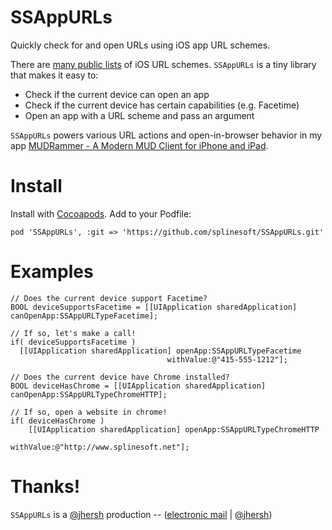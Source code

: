 # SSAppURLs

Quickly check for and open URLs using iOS app URL schemes.

There are [many public lists](http://www.wiki.akosma.com/IPhone_URL_Schemes) of iOS URL schemes. `SSAppURLs` is a tiny library that makes it easy to:

* Check if the current device can open an app
* Check if the current device has certain capabilities (e.g. Facetime)
* Open an app with a URL scheme and pass an argument

`SSAppURLs` powers various URL actions and open-in-browser behavior in my app [MUDRammer - A Modern MUD Client for iPhone and iPad](https://itunes.apple.com/us/app/mudrammer-a-modern-mud-client/id597157072?mt=8).

# Install

Install with [Cocoapods](http://cocoapods.org/). Add to your Podfile:

```
pod 'SSAppURLs', :git => 'https://github.com/splinesoft/SSAppURLs.git'
```


# Examples

```objc
// Does the current device support Facetime?
BOOL deviceSupportsFacetime = [[UIApplication sharedApplication] canOpenApp:SSAppURLTypeFacetime];

// If so, let's make a call!
if( deviceSupportsFacetime )
  [[UIApplication sharedApplication] openApp:SSAppURLTypeFacetime 
                                   withValue:@"415-555-1212"];
  
// Does the current device have Chrome installed?
BOOL deviceHasChrome = [[UIApplication sharedApplication] canOpenApp:SSAppURLTypeChromeHTTP];

// If so, open a website in chrome!
if( deviceHasChrome )
	[[UIApplication sharedApplication] openApp:SSAppURLTypeChromeHTTP 
	                                 withValue:@"http://www.splinesoft.net"];
```

# Thanks!

`SSAppURLs` is a [@jhersh](https://github.com/jhersh) production -- ([electronic mail](mailto:jon@her.sh) | [@jhersh](https://twitter.com/jhersh))